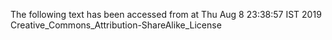 The following text has been accessed from at Thu Aug 8 23:38:57 IST 2019
Creative_Commons_Attribution-ShareAlike_License
